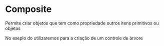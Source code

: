 # Composite

Permite criar objetos que tem como propriedade outros itens primitivos ou objetos

No exeplo do utilizaremos para a criação de um controle de árvore